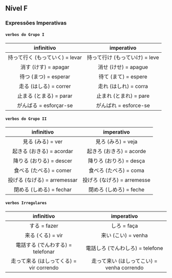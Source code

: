 ## Nível F

### Expressões Imperativas
#### ```verbos do Grupo I```

| infinitivo | imperativo |
|:---:|:---:|
| 持って行く (もっていく) = levar | 持って行け (もっていけ) = leve |
| 消す (けす) = apagar | 消せ (けせ) = apague |
| 待つ (まつ) = esperar | 待て (まて) = espere |
| 走る (はしる) = correr | 走れ (はしれ) = corra |
| 止まる (とまる) = parar | 止まれ (とまれ) = pare |
| がんばる = esforçar-se | がんばれ = esforce-se |


#### ```verbos do Grupo II```

| infinitivo | imperativo |
|:---:|:---:|
| 見る (みる) = ver | 見ろ (みろ) = veja |
| 起きる (おきる) = acordar | 起きろ (おきろ) = acorde |
| 降りる (おりる) = descer | 降りろ (おりろ) = desça |
| 食べる (たべる) = comer | 食べろ (たべろ) = coma |
| 投げる (なげる) = arremessar | 投げろ (なげろ) = arremesse |
| 閉める (しめる) = fechar | 閉めろ (しめろ) = feche |


#### ```verbos Irregulares```

| infinitivo | imperativo |
|:---:|:---:|
| する = fazer | しろ = faça |
| 来る (くる) = vir | 来い (こい) = venha |
| 電話する (でんわする) = telefonar | 電話しろ (でんわしろ) = telefone |
| 走って来る (はしってくる) = vir correndo | 走って来い (はしってこい) = venha correndo |
